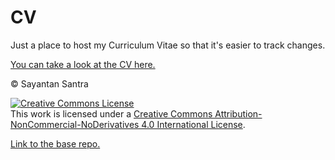 # CV

Just a place to host my Curriculum Vitae so that it's easier to track changes.

[You can take a look at the CV here.](./CV.pdf)

© Sayantan Santra

<a rel="license" href="http://creativecommons.org/licenses/by-nc-nd/4.0/"><img alt="Creative Commons License" style="border-width:0" src="https://i.creativecommons.org/l/by-nc-nd/4.0/88x31.png" /></a>
<br />
This work is licensed under a <a rel="license" href="http://creativecommons.org/licenses/by-nc-nd/4.0/">Creative Commons Attribution-NonCommercial-NoDerivatives 4.0 International License</a>.

[Link to the base repo.](https://git.sintan1729.uk/SinTan1729/CV)

